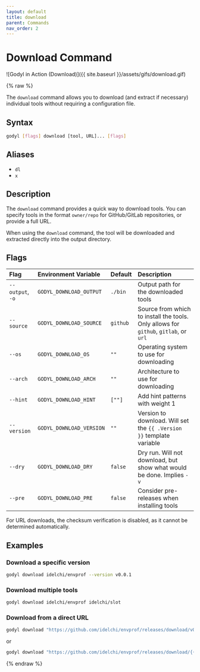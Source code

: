 ```yaml
---
layout: default
title: download
parent: Commands
nav_order: 2
---
```


# Download Command

![Godyl in Action (Download)]({{ site.baseurl }}/assets/gifs/download.gif)

{% raw %}

The `download` command allows you to download (and extract if necessary) individual tools without requiring a configuration file.

## Syntax

```sh
godyl [flags] download [tool, URL]... [flags]
```

## Aliases

- `dl`
- `x`

## Description

The `download` command provides a quick way to download tools. You can specify tools in the format `owner/repo` for GitHub/GitLab repositories, or provide a full URL.

When using the `download` command, the tool will be downloaded and extracted directly into the output directory.

## Flags

| Flag             | Environment Variable     | Default  | Description                                                                          |
| :--------------- | :----------------------- | :------- | :----------------------------------------------------------------------------------- |
| `--output`, `-o` | `GODYL_DOWNLOAD_OUTPUT`  | `./bin`  | Output path for the downloaded tools                                                 |
| `--source`       | `GODYL_DOWNLOAD_SOURCE`  | `github` | Source from which to install the tools. Only allows for `github`, `gitlab`, or `url` |
| `--os`           | `GODYL_DOWNLOAD_OS`      | `""`     | Operating system to use for downloading                                              |
| `--arch`         | `GODYL_DOWNLOAD_ARCH`    | `""`     | Architecture to use for downloading                                                  |
| `--hint`         | `GODYL_DOWNLOAD_HINT`    | `[""]`   | Add hint patterns with weight 1                                                      |
| `--version`      | `GODYL_DOWNLOAD_VERSION` | `""`     | Version to download. Will set the `{{ .Version }}` template variable                 |
| `--dry`          | `GODYL_DOWNLOAD_DRY`     | `false`  | Dry run. Will not download, but show what would be done. Implies `-v`                |
| `--pre`          | `GODYL_DOWNLOAD_PRE`     | `false`  | Consider pre-releases when installing tools                                          |

For URL downloads, the checksum verification is disabled, as it cannot be determined automatically.

## Examples

### Download a specific version

```sh
godyl download idelchi/envprof --version v0.0.1
```

### Download multiple tools

```sh
godyl download idelchi/envprof idelchi/slot
```

### Download from a direct URL

```sh
godyl download "https://github.com/idelchi/envprof/releases/download/v0.0.1/envprof_{{ .OS }}_{{ .ARCH }}.tar.gz"
```

or

```sh
godyl download "https://github.com/idelchi/envprof/releases/download/{{ .Version }}/envprof_{{ .OS }}_{{ .ARCH }}.tar.gz" --version v0.0.1
```

{% endraw %}
